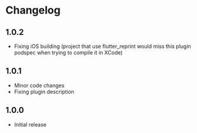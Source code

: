 # Changelog

## 1.0.2

- Fixing iOS building (project that use flutter_reprint would miss this plugin podspec when trying to compile it in XCode)

## 1.0.1

- Minor code changes
- Fixing plugin description


## 1.0.0

- Initial release

